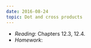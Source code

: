 ```yaml
---
date: 2016-08-24
topic: Dot and cross products
---
```

- *Reading*: Chapters 12.3, 12.4.
- *Homework*:

